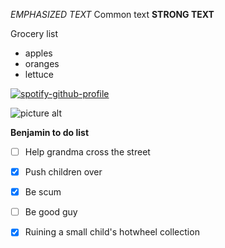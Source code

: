 
_EMPHASIZED TEXT_ 
Common text 
__STRONG TEXT__

Grocery list 
- apples
- oranges 
- lettuce 

[![spotify-github-profile](https://spotify-github-profile.vercel.app/api/view?uid=richychard&cover_image=true&theme=default&show_offline=false&background_color=121212&interchange=false&bar_color=53b14f&bar_color_cover=false)](https://spotify-github-profile.vercel.app/api/view?uid=richychard&redirect=true)


![picture alt](https://pbs.twimg.com/media/FVWH3LIWAAAn_dL.jpg "WANTED")

__Benjamin to do list__ 
- [ ] Help grandma cross the street 
- [X] Push children over
- [X] Be scum 
- [ ] Be good guy 
- [X] Ruining a small child's hotwheel collection

